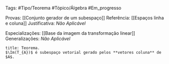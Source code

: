 Tags: #Tipo/Teorema #Tópico/Álgebra #Em_progresso

Provas: [[Conjunto gerador de um subespaço]]
Referência: [[Espaços linha e coluna]]
Justificativa: _Não Aplicável_

Especializações: [[Base da imagem da transformação linear]]
Generalizações: _Não Aplicável_

```ad-info
title: Teorema.
$\Im(T_{A})$ é subespaço vetorial gerado pelos **vetores coluna** de $A$.
```
